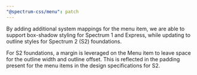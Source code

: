 ```yaml
---
"@spectrum-css/menu": patch
---
```


By adding additional system mappings for the menu item, we are able to support box-shadow styling for Spectrum 1 and Express, while updating to outline styles for Spectrum 2 (S2) foundations.

For S2 foundations, a margin is leveraged on the Menu item to leave space for the outline width and outline offset. This is reflected in the padding present for the menu items in the design specifications for S2.
